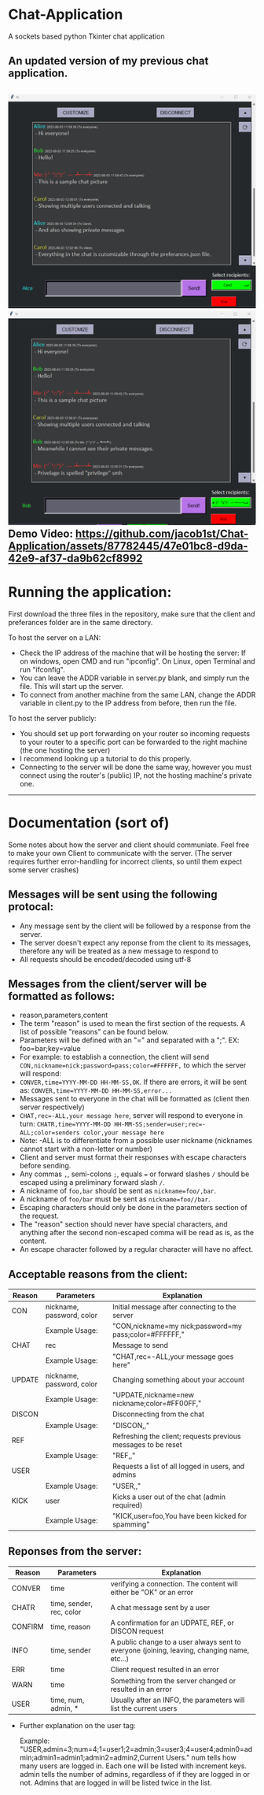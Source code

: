 # Chat-Application
A sockets based python Tkinter chat application

An updated version of my previous chat application.
----
![chat_picture](https://github.com/jacob1st/Chat-Application/blob/main/Demo/ChatAppImage.png)
![chat_picture1](https://github.com/jacob1st/Chat-Application/blob/main/Demo/ChatAppImage01.png)
Demo Video:
https://github.com/jacob1st/Chat-Application/assets/87782445/47e01bc8-d9da-42e9-af37-da9b62cf8992
----
# Running the application:
First download the three files in the repository, make sure that the client and preferances folder are in the same directory.

To host the server on a LAN:

  - Check the IP address of the machine that will be hosting the server: If on windows, open CMD and run "ipconfig". On Linux, open Terminal and run "ifconfig".
  - You can leave the ADDR variable in server.py blank, and simply run the file. This will start up the server.
  - To connect from another machine from the same LAN, change the ADDR variable in client.py to the IP address from before, then run the file.
  
To host the server publicly:
  - You should set up port forwarding on your router so incoming requests to your router to a specific port can be forwarded to the right machine (the one hosting the server)
  - I recommend looking up a tutorial to do this properly.
  - Connecting to the server will be done the same way, however you must connect using the router's (public) IP, not the hosting machine's private one.

----
# Documentation (sort of)
Some notes about how the server and client should communiate. Feel free to make your own Client to communicate with the server. (The server requires further error-handling for incorrect clients, so until them expect some server crashes)

Messages will be sent using the following protocal:
----
- Any message sent by the client will be followed by a response from the server.
- The server doesn't expect any reponse from the client to its messages, therefore any will be treated as a new message to respond to
- All requests should be encoded/decoded using utf-8
 
Messages from the client/server will be formatted as follows:
----
- reason,parameters,content
- The term "reason" is used to mean the first section of the requests. A list of possible "reasons" can be found below.
- Parameters will be defined with an "=" and separated with a ";". EX: foo=bar;key=value
- For example: to establish a connection, the client will send ```CON,nickname=nick;password=pass;color=#FFFFFF,``` to which the server will respond:
- ```CONVER,time=YYYY-MM-DD HH-MM-SS,OK```. If there are errors, it will be sent as: ```CONVER,time=YYYY-MM-DD HH-MM-SS,error...```
- Messages sent to everyone in the chat will be formatted as (client then server respectively)
- ```CHAT,rec=-ALL,your message here```, server will respond to everyone in turn: ```CHATR,time=YYYY-MM-DD HH-MM-SS;sender=user;rec=-ALL;color=senders color,your message here```
- Note: -ALL is to differentiate from a possible user nickname (nicknames cannot start with a non-letter or number)
- Client and server must format their responses with escape characters before sending.
- Any commas ```,```, semi-colons ```;```, equals ```=``` or forward slashes ```/``` should be escaped using a preliminary forward slash ```/```.
- A nickname of ```foo,bar``` should be sent as ```nickname=foo/,bar```.
- A nickname of ```foo/bar``` must be sent as ```nickname=foo//bar```.
- Escaping characters should only be done in the parameters section of the request. 
- The "reason" section should never have special characters, and anything after the second non-escaped comma will be read as is, as the content.
- An escape character followed by a regular character will have no affect.

 Acceptable reasons from the client:
 ----
 |Reason|Parameters|Explanation|
 |------|----------|-----------|
 |CON|nickname, password, color| Initial message after connecting to the server|
 ||Example Usage: | "CON,nickname=my nick;password=my pass;color=#FFFFFF,"|
 |CHAT|rec|Message to send|
 ||Example Usage: |"CHAT,rec=-ALL,your message goes here"|
 |UPDATE|nickname, password, color|Changing something about your account|
 ||Example Usage: |"UPDATE,nickname=new nickname;color=#FF00FF,"|
 |DISCON||Disconnecting from the chat|
 ||Example Usage: |"DISCON,,"|
 |REF||Refreshing the client; requests previous messages to be reset|
 ||Example Usage: |"REF,,"|
 |USER||Requests a list of all logged in users, and admins|
 ||Example Usage: |"USER,,"|
 |KICK|user|Kicks a user out of the chat (admin required)|
 ||Example Usage: |"KICK,user=foo,You have been kicked for spamming"|
        
Reponses from the server:
----
|Reason|Parameters|Explanation|
|------|----------|-----------|
|CONVER|time|verifying a connection. The content will either be "OK" or an error|
|CHATR|time, sender, rec, color|A chat message sent by a user|
|CONFIRM|time, reason|A confirmation for an UDPATE, REF, or DISCON request|
|INFO|time, sender|A public change to a user always sent to everyone (joining, leaving, changing name, etc...)|
|ERR|time|Client request resulted in an error|
|WARN|time|Something from the server changed or resulted in an error|
|USER|time, num, admin, *| Usually after an INFO, the parameters will list the current users|
- Further explanation on the user tag:
 
     Example: "USER,admin=3;num=4;1=user1;2=admin;3=user3;4=user4;admin0=admin;admin1=admin1;admin2=admin2,Current Users."
     num tells how many users are logged in. Each one will be listed with increment keys.
     admin tells the number of admins, regardless of if they are logged in or not. Admins that are logged in will be listed twice in the list.

  
